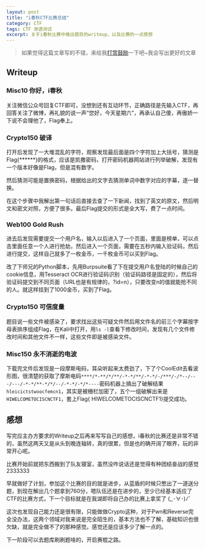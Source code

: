 ```yaml
---
layout: post
title: "i春秋CTF比赛总结"
category: CTF
tags: CTF 渗透测试
excerpt: 关于i春秋比赛中做出题目的writeup，以及比赛的一点感想
---
```



> 如果觉得这篇文章写的不错，来给我[打赏鼓励](http://d3.freep.cn/3tb_160710193136wkl4568789.jpg)一下吧~我会写出更好的文章

## Writeup 

### Misc10 你好，i春秋

关注微信公众号回复CTF即可，没想到还有互动环节，正确路径是先输入CTF，再回答关注了微博，再礼貌的说一声“您好，今天星期六”，再承认自己傻，再傲娇一下说不会理他了，Flag奉上。

### Crypto150 破译

打开后发现了一大堆混乱的字符，观察发现最后面是四个字符加上大括号，猜测是Flag{\*\*\*\*\*\*}的格式，应该是凯撒密码，打开密码机器网站进行列举破解，发现有一个版本好像是Flag，但是混有数字。

然后猜测可能是置换密码，根据给出的文字去猜测单词中数字对应的字幕，逐一替换。

在这个步骤中我解出第一句话后直接去查了一下新闻，找到了英文的原文，然后明文和密文对照，方便了很多。最后Flag提交的形式是全大写，费了一点时间。

### Web100 Gold Rush

进去后发现需要提交一个用户名，输入以后进入了一个页面，里面是榜单，可以点击里面任意一个人进行抢劫，然后进入一个页面，需要在五秒内输入验证码，然后进行提交，这样自己就多了一枚金币，一千枚金币可以买到Flag。

改了下师兄的Python脚本，先用Burpsuite看了下在提交用户名登陆的时候自己的cookie信息，用Tesseract OCR进行验证码识别（验证码路径是固定的），然后将验证码提交到不同页面（URL也是有规律的，?id=n），只要改变n的值就能抢不同的人。就这样挂到了1000金币，买到了Flag。

### Crypto150 可信度量

题目说一些文件被感染了，要求找出这些可疑文件然后用文件名的前三个字幕按字母表排序组成Flag，在Kali中打开，用`ls -l`查看下修改时间，发现有几个文件修改时间和其他文件不一样，这些文件即是被感染文件。



### Misc150 永不消逝的电波 

下载完文件后发现是一段摩斯电码，耳朵听起来太费劲了，下了个CoolEdit去看波形图，很清楚的获取了摩斯电码`****/*-**/*/**/-*-*/**/-*-*/-/***/-/*--/---/---/-*-*/**-*/*/--/-*-*/-*/*----`密码机器上搞出了破解结果`hleicictstwoocfemcn1`，其实是被栅栏加密了，五个一组破解出来是`HIWELCOMETOCISCNCTF1`，套上Flag{ HIWELCOMETOCISCNCTF1}提交成功。


## 感想

写完应主办方要求的Writeup之后再来写写自己的感想，i春秋的比赛还是非常不错的，虽然这两天又是从头到晚连轴转，真的很累，但是也的确开阔了眼界，玩的非常开心呢。

比赛开始前就把东西搬到了队友寝室，虽然没咋说话还是觉得有种团结奋战的感觉2333333

早就做好了计划，参加这个比赛的目的就是进步，从蓝盾的时候只憋出了一道送分题，到现在解出几个题拿到760分，嗯队伍还是在进步的，至少已经基本适应了CTF的比赛方式，下一个目标就是在我湖即将自己办的比赛上拿奖了 (,,･∀･)ﾉ゛

这次也发现自己能力还是很有限，只能做做Crypto这种，对于Pwn和Reverse完全没办法，这两个领域对我来说是完全陌生的，基本方法也不了解，基础知识也很欠缺，就是完全做不了的那种感觉。感觉还是应该多少了解一点的。

下一阶段可以去题库刷刷题啥的，开启赛棍之路。